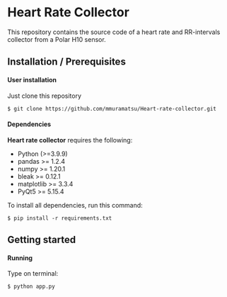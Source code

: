 # Heart Rate Collector

This repository contains the source code of a heart rate and RR-intervals collector from a Polar H10 sensor.

## Installation / Prerequisites

#### User installation

Just clone this repository

    $ git clone https://github.com/mmuramatsu/Heart-rate-collector.git

#### Dependencies

**Heart rate collector** requires the following:

- Python (>=3.9.9)
- pandas >= 1.2.4
- numpy >= 1.20.1
- bleak >= 0.12.1
- matplotlib >= 3.3.4
- PyQt5 >= 5.15.4

To install all dependencies, run this command:

    $ pip install -r requirements.txt

## Getting started

#### Running

Type on terminal:

    $ python app.py
